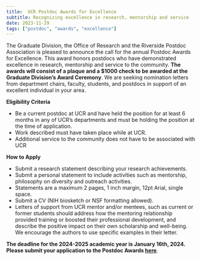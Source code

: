 ```yaml
---
title:  UCR Postdoc Awards for Excellence
subtitle: Recognizing excellence in research, mentorship and service
date: 2023-11-29
tags: ["postdoc", "awards", "excellence"]
---
```


The Graduate Division, the Office of Research and the Riverside Postdoc Association is pleased to announce the call for the annual Postdoc Awards for Excellence. This award honors postdocs who have demonstrated excellence in research, mentorship and service to the community. **The awards will consist of a plaque and a $1000 check to be awarded at the Graduate Division’s Award Ceremony**. We are seeking nomination letters from department chairs, faculty, students, and postdocs in support of an excellent individual in your area.

**Eligibility Criteria**
- Be a current postdoc at UCR and have held the position for at least 6 months in any of UCR’s departments and must be holding the position at the time of application.
- Work described must have taken place while at UCR.
- Additional service to the community does not have to be associated with UCR

**How to Apply**
- Submit a research statement describing your research achievements.
- Submit a personal statement to include activities such as mentorship, philosophy on diversity and outreach activities.
- Statements are a maximum 2 pages, 1 inch margin, 12pt Arial, single space.
- Submit a CV (NIH biosketch or NSF formatting allowed).
- Letters of support from UCR mentor and/or mentees, such as current or former students should address how the mentoring relationship provided training or boosted their professional development, and describe the positive impact on their own scholarship and well-being. We encourage the authors to use specific examples in their letter.

**The deadline for the 2024-2025 academic year is January 16th, 2024. Please submit your application to the Postdoc Awards [here](https://form.jotform.com/230466432058959)**.
<!--more-->